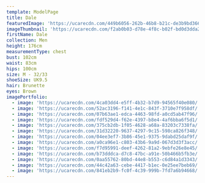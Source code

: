 ```yaml
---
template: ModelPage
title: Dale
featuredImage: 'https://ucarecdn.com/449b6056-262b-46b8-b21c-de3b9bd366e9/'
imageThumbnail: 'https://ucarecdn.com/f2ab0b03-d78e-4f8c-b02f-bd0d3dda2add/'
firstName: Dale
collection: Men
height: 176cm
measurementType: chest
bust: 102cm
waist: 83cm
hips: 100cm
size: M - 32/33
shoeSize: UK9.5
hair: Brunette
eyes: Brown
imagePortfolio:
  - image: 'https://ucarecdn.com/4ca03dd4-e5ff-4b32-b7d9-94565f40e080/'
  - image: 'https://ucarecdn.com/52ac3196-f141-4e1c-843f-3710e7f958df/'
  - image: 'https://ucarecdn.com/07b63ae1-edca-4463-98fd-a0cd5ab47f96/'
  - image: 'https://ucarecdn.com/fdf529d4-f62e-4397-b8e4-4af6bba6f5d1/'
  - image: 'https://ucarecdn.com/375cb2db-1f05-4628-a68a-83203c7338fa/'
  - image: 'https://ucarecdn.com/31d32220-9637-4297-9c15-598ca826f348/'
  - image: 'https://ucarecdn.com/04ee3ef7-3b86-45e1-9375-9dabd25daf9f/'
  - image: 'https://ucarecdn.com/a0ca96e1-c803-43b6-9a9d-067d3d3f3acc/'
  - image: 'https://ucarecdn.com/f7d95991-deef-4262-81a2-9ebfe26e8e45/'
  - image: 'https://ucarecdn.com/b73dddca-d7c8-47bc-a91e-50b466b5fb3e/'
  - image: 'https://ucarecdn.com/0aa55762-80bd-44e8-b553-c6d84a1d3343/'
  - image: 'https://ucarecdn.com/44c42a63-cebe-4417-b1ec-0e25ee7beb69/'
  - image: 'https://ucarecdn.com/841eb2b9-fc0f-4c39-999b-7fd7a6b94668/'
---
```


